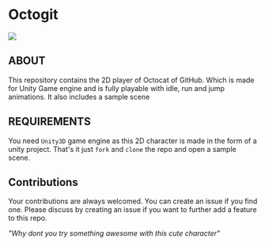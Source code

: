 # Octogit
![](http://kmehant.com/jump.png)

## ABOUT

This repository contains the 2D player of Octocat of GitHub. Which is made for Unity Game engine and is fully playable with idle, run and jump animations. It also includes a sample scene

## REQUIREMENTS

You need `Unity3D` game engine as this 2D character is made in the form of a unity project.
That's it just `fork` and `clone` the repo and open a sample scene.

## Contributions
 Your contributions are always welcomed. You can create an issue if you find one. Please discuss by creating an issue if you
 want to further add a feature to this repo. 
 
 *"Why dont you try something awesome with this cute character"*
